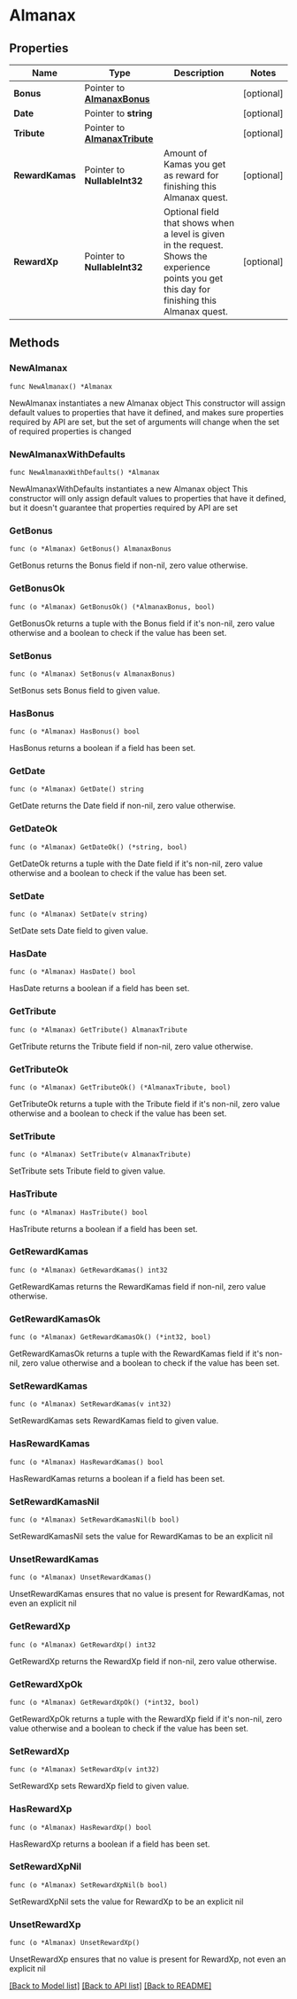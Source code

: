 # Almanax

## Properties

Name | Type | Description | Notes
------------ | ------------- | ------------- | -------------
**Bonus** | Pointer to [**AlmanaxBonus**](AlmanaxBonus.md) |  | [optional] 
**Date** | Pointer to **string** |  | [optional] 
**Tribute** | Pointer to [**AlmanaxTribute**](AlmanaxTribute.md) |  | [optional] 
**RewardKamas** | Pointer to **NullableInt32** | Amount of Kamas you get as reward for finishing this Almanax quest. | [optional] 
**RewardXp** | Pointer to **NullableInt32** | Optional field that shows when a level is given in the request. Shows the experience points you get this day for finishing this Almanax quest. | [optional] 

## Methods

### NewAlmanax

`func NewAlmanax() *Almanax`

NewAlmanax instantiates a new Almanax object
This constructor will assign default values to properties that have it defined,
and makes sure properties required by API are set, but the set of arguments
will change when the set of required properties is changed

### NewAlmanaxWithDefaults

`func NewAlmanaxWithDefaults() *Almanax`

NewAlmanaxWithDefaults instantiates a new Almanax object
This constructor will only assign default values to properties that have it defined,
but it doesn't guarantee that properties required by API are set

### GetBonus

`func (o *Almanax) GetBonus() AlmanaxBonus`

GetBonus returns the Bonus field if non-nil, zero value otherwise.

### GetBonusOk

`func (o *Almanax) GetBonusOk() (*AlmanaxBonus, bool)`

GetBonusOk returns a tuple with the Bonus field if it's non-nil, zero value otherwise
and a boolean to check if the value has been set.

### SetBonus

`func (o *Almanax) SetBonus(v AlmanaxBonus)`

SetBonus sets Bonus field to given value.

### HasBonus

`func (o *Almanax) HasBonus() bool`

HasBonus returns a boolean if a field has been set.

### GetDate

`func (o *Almanax) GetDate() string`

GetDate returns the Date field if non-nil, zero value otherwise.

### GetDateOk

`func (o *Almanax) GetDateOk() (*string, bool)`

GetDateOk returns a tuple with the Date field if it's non-nil, zero value otherwise
and a boolean to check if the value has been set.

### SetDate

`func (o *Almanax) SetDate(v string)`

SetDate sets Date field to given value.

### HasDate

`func (o *Almanax) HasDate() bool`

HasDate returns a boolean if a field has been set.

### GetTribute

`func (o *Almanax) GetTribute() AlmanaxTribute`

GetTribute returns the Tribute field if non-nil, zero value otherwise.

### GetTributeOk

`func (o *Almanax) GetTributeOk() (*AlmanaxTribute, bool)`

GetTributeOk returns a tuple with the Tribute field if it's non-nil, zero value otherwise
and a boolean to check if the value has been set.

### SetTribute

`func (o *Almanax) SetTribute(v AlmanaxTribute)`

SetTribute sets Tribute field to given value.

### HasTribute

`func (o *Almanax) HasTribute() bool`

HasTribute returns a boolean if a field has been set.

### GetRewardKamas

`func (o *Almanax) GetRewardKamas() int32`

GetRewardKamas returns the RewardKamas field if non-nil, zero value otherwise.

### GetRewardKamasOk

`func (o *Almanax) GetRewardKamasOk() (*int32, bool)`

GetRewardKamasOk returns a tuple with the RewardKamas field if it's non-nil, zero value otherwise
and a boolean to check if the value has been set.

### SetRewardKamas

`func (o *Almanax) SetRewardKamas(v int32)`

SetRewardKamas sets RewardKamas field to given value.

### HasRewardKamas

`func (o *Almanax) HasRewardKamas() bool`

HasRewardKamas returns a boolean if a field has been set.

### SetRewardKamasNil

`func (o *Almanax) SetRewardKamasNil(b bool)`

 SetRewardKamasNil sets the value for RewardKamas to be an explicit nil

### UnsetRewardKamas
`func (o *Almanax) UnsetRewardKamas()`

UnsetRewardKamas ensures that no value is present for RewardKamas, not even an explicit nil
### GetRewardXp

`func (o *Almanax) GetRewardXp() int32`

GetRewardXp returns the RewardXp field if non-nil, zero value otherwise.

### GetRewardXpOk

`func (o *Almanax) GetRewardXpOk() (*int32, bool)`

GetRewardXpOk returns a tuple with the RewardXp field if it's non-nil, zero value otherwise
and a boolean to check if the value has been set.

### SetRewardXp

`func (o *Almanax) SetRewardXp(v int32)`

SetRewardXp sets RewardXp field to given value.

### HasRewardXp

`func (o *Almanax) HasRewardXp() bool`

HasRewardXp returns a boolean if a field has been set.

### SetRewardXpNil

`func (o *Almanax) SetRewardXpNil(b bool)`

 SetRewardXpNil sets the value for RewardXp to be an explicit nil

### UnsetRewardXp
`func (o *Almanax) UnsetRewardXp()`

UnsetRewardXp ensures that no value is present for RewardXp, not even an explicit nil

[[Back to Model list]](../README.md#documentation-for-models) [[Back to API list]](../README.md#documentation-for-api-endpoints) [[Back to README]](../README.md)


